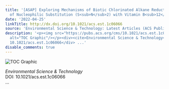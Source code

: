 ```yaml
---
title: '[ASAP] Exploring Mechanisms of Biotic Chlorinated Alkane Reduction: Evidence
  of Nucleophilic Substitution (S<sub>N</sub>2) with Vitamin B<sub>12</sub>'
date: '2022-04-25'
linkTitle: http://dx.doi.org/10.1021/acs.est.1c06066
source: 'Environmental Science & Technology: Latest Articles (ACS Publications)'
description: '<p><img src="https://pubs.acs.org/cms/10.1021/acs.est.1c06066/asset/images/medium/es1c06066_0007.gif"
  alt="TOC Graphic"/></p><div><cite>Environmental Science & Technology</cite></div><div>DOI:
  10.1021/acs.est.1c06066</div> ...'
disable_comments: true
---
```

<p><img src="https://pubs.acs.org/cms/10.1021/acs.est.1c06066/asset/images/medium/es1c06066_0007.gif" alt="TOC Graphic"/></p><div><cite>Environmental Science & Technology</cite></div><div>DOI: 10.1021/acs.est.1c06066</div> ...